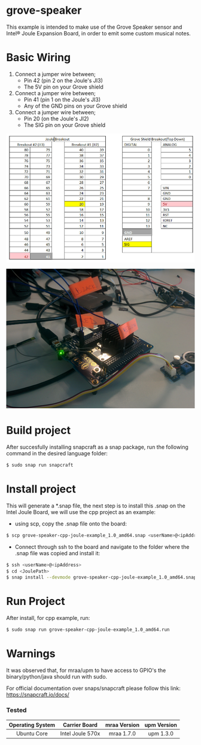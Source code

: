 # grove-speaker  

This example is intended to make use of the Grove Speaker sensor and Intel® Joule Expansion Board, in order to emit some custom musical notes.

# Basic Wiring

1. Connect a jumper wire between;
	* Pin 42 (pin 2 on the Joule's JI3)
	* The 5V pin on your Grove shield
2. Connect a jumper wire between;
	* Pin 41 (pin 1 on the Joule's JI3)
	* Any of the GND pins on your Grove shield
3. Connect a jumper wire between;
	* Pin 20 (on the Joule's JI2)
	* The SIG pin on your Grove shield


![Grove-speaker diagram](grove-speaker-diagram.jpg?raw=true "Grove-speaker diagram")


![Grove-speaker example](grove-speaker-real-example.jpg?raw=true "Grove-speaker example")



# Build project
After succesfully installing snapcraft as a snap package, run the following command in the desired language folder:
```sh
$ sudo snap run snapcraft
```

# Install project

This will generate a *.snap file, the next step is to install this .snap on the Intel Joule Board, we will use the cpp project as an example:
  - using scp, copy the .snap file onto the board:
```sh
$ scp grove-speaker-cpp-joule-example_1.0_amd64.snap <userName>@<ipAddress>:<JoulePath>
```
  - Connect through ssh to the board and navigate to the folder where the .snap file was copied and install it:
```sh
$ ssh <userName>@<ipAddress>
$ cd <JoulePath>
$ snap install --devmode grove-speaker-cpp-joule-example_1.0_amd64.snap 
```

# Run Project

After install, for cpp example, run:

```sh
$ sudo snap run grove-speaker-cpp-joule-example_1.0_amd64.run
```

   
# Warnings   
  
   It was observed that, for mraa/upm to have access to GPIO's the binary/python/java should run with sudo.
   
   
   For official documentation over snaps/snapcraft please follow this link:
   https://snapcraft.io/docs/


### Tested
|	Operating System	|	Carrier Board	|	mraa Version	|	upm Version	    |
|:---------------------:|:-----------------:|:-----------------:|:-----------------:|
|	Ubuntu Core			|  Intel Joule 570x	|	mraa 1.7.0		|	upm 1.3.0		|
